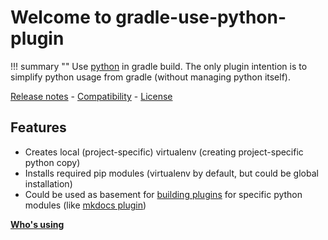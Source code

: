 # Welcome to gradle-use-python-plugin

!!! summary ""
    Use [python](https://www.python.org/) in gradle build. The only plugin intention is to simplify python usage from gradle (without managing python itself).

[Release notes](about/history.md) - [Compatibility](about/compatibility.md) - [License](about/license.md)

## Features

* Creates local (project-specific) virtualenv (creating project-specific python copy)
* Installs required pip modules (virtualenv by default, but could be global installation)
* Could be used as basement for [building plugins](guide/plugindev.md) for specific python modules (like
  [mkdocs plugin](https://github.com/xvik/gradle-mkdocs-plugin))  

**[Who's using](https://github.com/xvik/gradle-use-python-plugin/discussions/18)**
 